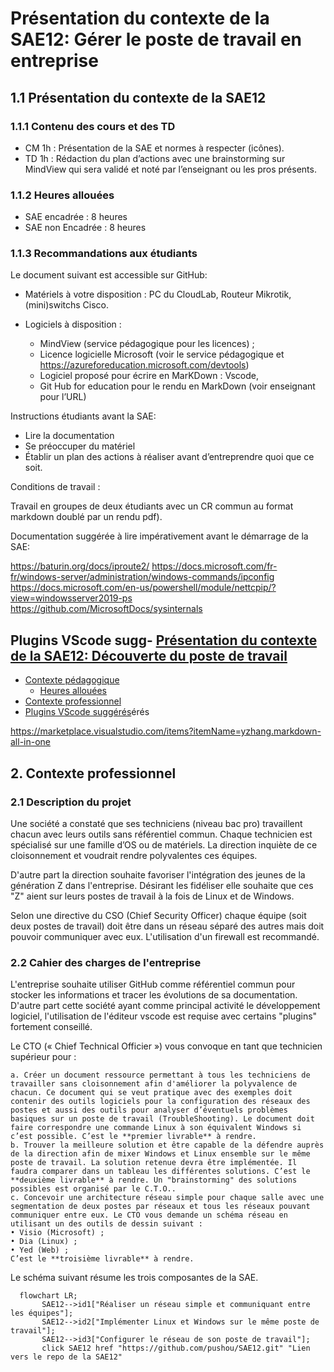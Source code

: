 # Présentation du contexte de la SAE12: Gérer le poste de travail en entreprise

## 1.1 Présentation du contexte de la SAE12

### 1.1.1 Contenu des cours et des TD

- CM 1h : Présentation de la SAE et normes à respecter (icônes).
- TD 1h : Rédaction du plan d’actions avec une brainstorming sur MindView qui sera validé et noté par l’enseignant ou les pros présents.

### 1.1.2 Heures allouées

- SAE encadrée : 8 heures
- SAE non Encadrée : 8 heures

### 1.1.3 Recommandations aux étudiants

Le document suivant est accessible sur GitHub:

- Matériels à votre disposition : PC du CloudLab, Routeur Mikrotik, (mini)switchs Cisco.

- Logiciels à disposition :
  - MindView (service pédagogique pour les licences) ;
  - Licence logicielle Microsoft (voir le service pédagogique et <https://azureforeducation.microsoft.com/devtools>)
  - Logiciel proposé pour écrire en MarKDown : Vscode,
  - Git Hub for education pour le rendu en MarkDown (voir enseignant pour l’URL)

Instructions étudiants avant la SAE:

- Lire la documentation
- Se préoccuper du matériel
- Établir un plan des actions à réaliser avant d’entreprendre quoi que ce soit.

Conditions de travail :

Travail en groupes de deux étudiants avec un CR commun au format markdown doublé par un rendu pdf).

Documentation suggérée à lire impérativement avant le démarrage de la SAE:

<https://baturin.org/docs/iproute2/>
<https://docs.microsoft.com/fr-fr/windows-server/administration/windows-commands/ipconfig>
<https://docs.microsoft.com/en-us/powershell/module/nettcpip/?view=windowsserver2019-ps>
<https://github.com/MicrosoftDocs/sysinternals>

## Plugins VScode sugg- [Présentation du contexte de la SAE12: Découverte du poste de travail](#présentation-du-contexte-de-la-sae12-découverte-du-poste-de-travail)

- [Contexte pédagogique](#contexte-pédagogique)
  - [Heures allouées](#heures-allouées)
- [Contexte professionnel](#contexte-professionnel)
- [Plugins VScode suggérés](#plugins-vscode-suggérés)érés

<https://marketplace.visualstudio.com/items?itemName=yzhang.markdown-all-in-one>

## 2. Contexte professionnel

### 2.1 Description du projet

Une société a constaté que ses techniciens (niveau bac pro) travaillent chacun avec leurs outils sans référentiel commun.  Chaque technicien est spécialisé sur une famille d’OS ou de matériels. La direction inquiète de ce cloisonnement et voudrait rendre polyvalentes ces équipes.

D'autre part la direction souhaite favoriser l'intégration des jeunes de la génération Z dans l'entreprise. Désirant les fidéliser elle souhaite que ces "Z" aient sur leurs postes de travail à la fois de Linux et de Windows.

Selon une directive du CSO (Chief Security Officer) chaque équipe (soit deux postes de travail) doit être dans un réseau séparé des autres mais doit pouvoir communiquer avec eux. L'utilisation d'un firewall est recommandé.

### 2.2 Cahier des charges de l'entreprise

L'entreprise souhaite utiliser GitHub comme référentiel commun pour stocker les informations et tracer les évolutions de sa documentation.
D'autre part cette société ayant comme principal activité le développement logiciel, l'utilisation de l'éditeur vscode est requise avec certains "plugins" fortement conseillé.

Le CTO (« Chief Technical Officier ») vous convoque en tant que technicien supérieur pour :  

    a. Créer un document ressource permettant à tous les techniciens de travailler sans cloisonnement afin d'améliorer la polyvalence de chacun. Ce document qui se veut pratique avec des exemples doit contenir des outils logiciels pour la configuration des réseaux des postes et aussi des outils pour analyser d’éventuels problèmes basiques sur un poste de travail (TroubleShooting). Le document doit faire correspondre une commande Linux à son équivalent Windows si c’est possible. C’est le **premier livrable** à rendre.
    b. Trouver la meilleure solution et être capable de la défendre auprès de la direction afin de mixer Windows et Linux ensemble sur le même poste de travail. La solution retenue devra être implémentée. Il faudra comparer dans un tableau les différentes solutions. C’est le **deuxième livrable** à rendre. Un "brainstorming" des solutions possibles est organisé par le C.T.O..
    c. Concevoir une architecture réseau simple pour chaque salle avec une segmentation de deux postes par réseaux et tous les réseaux pouvant communiquer entre eux. Le CTO vous demande un schéma réseau en utilisant un des outils de dessin suivant :
    • Visio (Microsoft) ;
    • Dia (Linux) ;
    • Yed (Web) ;
    C’est le **troisième livrable** à rendre.

Le schéma suivant résume les trois composantes de la SAE.

 ``` Mermaid
   flowchart LR;
        SAE12-->id1["Réaliser un réseau simple et communiquant entre les équipes"];
        SAE12-->id2["Implémenter Linux et Windows sur le même poste de travail"];
        SAE12-->id3["Configurer le réseau de son poste de travail"];
        click SAE12 href "https://github.com/pushou/SAE12.git" "Lien vers le repo de la SAE12"
